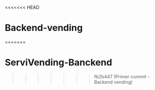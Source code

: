 <<<<<<< HEAD
# Backend-vending
=======
# ServiVending-Banckend
>>>>>>> fb2b447 (Primer commit - Backend vending)
